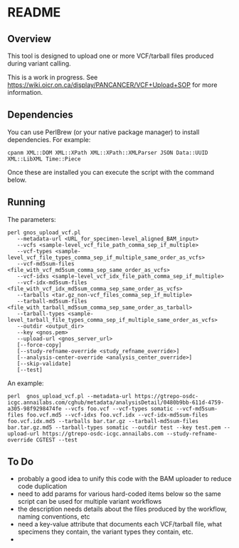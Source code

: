# README

## Overview

This tool is designed to upload one or more VCF/tarball files produced during variant calling.

This is a work in progress. See https://wiki.oicr.on.ca/display/PANCANCER/VCF+Upload+SOP for more information.

## Dependencies

You can use PerlBrew (or your native package manager) to install dependencies.  For example:

    cpanm XML::DOM XML::XPath XML::XPath::XMLParser JSON Data::UUID XML::LibXML Time::Piece

Once these are installed you can execute the script with the command below.

## Running

The parameters:

    perl gnos_upload_vcf.pl
       --metadata-url <URL_for_specimen-level_aligned_BAM_input>
       --vcfs <sample-level_vcf_file_path_comma_sep_if_multiple>
       --vcf-types <sample-level_vcf_file_types_comma_sep_if_multiple_same_order_as_vcfs>
       --vcf-md5sum-files <file_with_vcf_md5sum_comma_sep_same_order_as_vcfs>
       --vcf-idxs <sample-level_vcf_idx_file_path_comma_sep_if_multiple>
       --vcf-idx-md5sum-files <file_with_vcf_idx_md5sum_comma_sep_same_order_as_vcfs>
       --tarballs <tar.gz_non-vcf_files_comma_sep_if_multiple>
       --tarball-md5sum-files <file_with_tarball_md5sum_comma_sep_same_order_as_tarball>
       --tarball-types <sample-level_tarball_file_types_comma_sep_if_multiple_same_order_as_vcfs>
       --outdir <output_dir>
       --key <gnos.pem>
       --upload-url <gnos_server_url>
       [--force-copy]
       [--study-refname-override <study_refname_override>]
       [--analysis-center-override <analysis_center_override>]
       [--skip-validate]
       [--test]

An example:

    perl  gnos_upload_vcf.pl --metadata-url https://gtrepo-osdc-icgc.annailabs.com/cghub/metadata/analysisDetail/0480b9bb-611d-4759-a305-98f9298474fe --vcfs foo.vcf --vcf-types somatic --vcf-md5sum-files foo.vcf.md5 --vcf-idxs foo.vcf.idx --vcf-idx-md5sum-files foo.vcf.idx.md5 --tarballs bar.tar.gz --tarball-md5sum-files bar.tar.gz.md5 --tarball-types somatic --outdir test --key test.pem --upload-url https://gtrepo-osdc-icgc.annailabs.com --study-refname-override CGTEST --test

## To Do

* probably a good idea to unify this code with the BAM uploader to reduce code duplication
* need to add params for various hard-coded items below so the same script can be used for multiple variant workflows
* the description needs details about the files produced by the workflow, naming conventions, etc
* need a key-value attribute that documents each VCF/tarball file, what specimens they contain, the variant types they contain, etc.
* 
